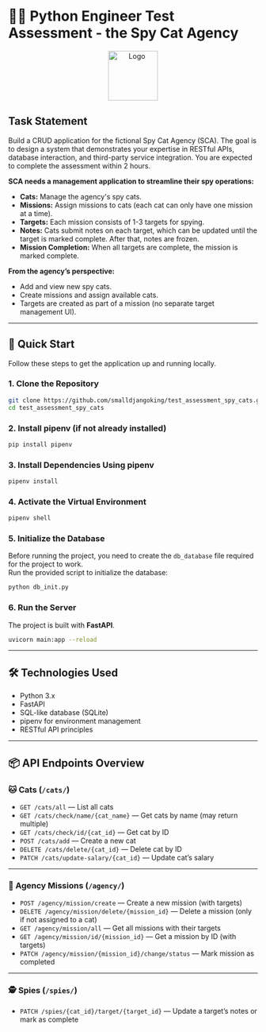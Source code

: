 # 🕵️‍♂️ Python Engineer Test Assessment - the Spy Cat Agency

<div align="center">
  <a href="https://github.com/smalldjangoking/test_assessment_spy_cats">
    <img src="https://github.com/smalldjangoking/DRF_practice_META/blob/master/LittleLemonAPI/roots.png?raw=true" 
         alt="Logo" width="100"/>
  </a>
</div>

## Task Statement

Build a CRUD application for the fictional Spy Cat Agency (SCA). The goal is to design a system that demonstrates your expertise in RESTful APIs, database interaction, and third-party service integration. You are expected to complete the assessment within 2 hours.

**SCA needs a management application to streamline their spy operations:**  
- **Cats:** Manage the agency's spy cats.
- **Missions:** Assign missions to cats (each cat can only have one mission at a time).
- **Targets:** Each mission consists of 1-3 targets for spying.
- **Notes:** Cats submit notes on each target, which can be updated until the target is marked complete. After that, notes are frozen.
- **Mission Completion:** When all targets are complete, the mission is marked complete.

**From the agency’s perspective:**
- Add and view new spy cats.
- Create missions and assign available cats.
- Targets are created as part of a mission (no separate target management UI).

---

## 🚀 Quick Start

Follow these steps to get the application up and running locally.

### 1. Clone the Repository

```bash
git clone https://github.com/smalldjangoking/test_assessment_spy_cats.git
cd test_assessment_spy_cats
```

### 2. Install pipenv (if not already installed)

```bash
pip install pipenv
```

### 3. Install Dependencies Using pipenv

```bash
pipenv install
```

### 4. Activate the Virtual Environment

```bash
pipenv shell
```

### 5. Initialize the Database

Before running the project, you need to create the `db_database` file required for the project to work.  
Run the provided script to initialize the database:

```bash
python db_init.py
```

### 6. Run the Server

The project is built with **FastAPI**.

```bash
uvicorn main:app --reload
```

---

## 🛠️ Technologies Used

- Python 3.x
- FastAPI
- SQL-like database (SQLite)
- pipenv for environment management
- RESTful API principles

---

## 📦 API Endpoints Overview

### 🐱 Cats (`/cats/`)
- `GET /cats/all` — List all cats  
- `GET /cats/check/name/{cat_name}` — Get cats by name (may return multiple)  
- `GET /cats/check/id/{cat_id}` — Get cat by ID  
- `POST /cats/add` — Create a new cat  
- `DELETE /cats/delete/{cat_id}` — Delete cat by ID  
- `PATCH /cats/update-salary/{cat_id}` — Update cat’s salary  

---

### 🎯 Agency Missions (`/agency/`)
- `POST /agency/mission/create` — Create a new mission (with targets)  
- `DELETE /agency/mission/delete/{mission_id}` — Delete a mission (only if not assigned to a cat)  
- `GET /agency/mission/all` — Get all missions with their targets  
- `GET /agency/mission/id/{mission_id}` — Get a mission by ID (with targets)  
- `PATCH /agency/mission/{mission_id}/change/status` — Mark mission as completed  

---

### 🕵️ Spies (`/spies/`)
- `PATCH /spies/{cat_id}/target/{target_id}` — Update a target’s notes or mark as complete  



